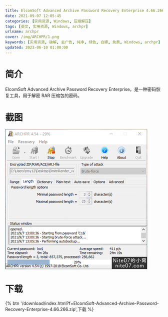 ```yaml
---
title: ElcomSoft Advanced Archive Password Recovery Enterprise 4.66.266 学习版
date: 2021-09-07 12:05:45
categories: [实用资源, Windows, 压缩解压]
tags: [英文, 实用资源, Windows, archpr]
urlname: archpr
cover: /img/ARCHPR/1.png
keywords: [实用资源, 破解, 去广告, 纯净, 绿色, 白嫖, 免费, Windows, archpr]
updated: 2023-06-10 01:00:00
---
```


# 简介

ElcomSoft Advanced Archive Password Recovery Enterprise，是一种密码恢复工具，用于解密 RAR 压缩包的密码。

# 截图

![](/img/ARCHPR/2.png)

# 下载

{% btn '/download/index.html?f=ElcomSoft-Advanced-Archive-Password-Recovery-Enterprise-4.66.266.zip',下载 %}
